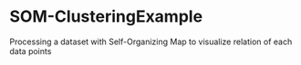 # SOM-ClusteringExample
Processing a dataset with Self-Organizing Map to visualize relation of each data points
